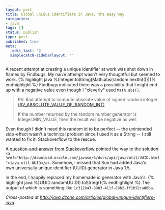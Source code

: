 ```yaml
---
layout: post
title: Global unique identifiers in Java, the easy way
categories:
- java
tags: []
status: publish
type: post
published: true
meta:
  _edit_last: '2'
  simplecatch-sidebarlayout: ''
---
```

A recent attempt at creating a unique identifier at work was shot down in flames by Findbugs. My naïve attempt wasn't very thoughtful but seemed to work.
{% highlight java %}Integer.toString(Math.abs(random.nextInt())){% endhighlight %}
Findbugs indicated there was a possibility that I might end up with a negative value even though I "cleverly" used `Math.abs()`.
<blockquote>RV: Bad attempt to compute absolute value of signed random integer <a href="http://findbugs.sourceforge.net/bugDescriptions.html#RV_ABSOLUTE_VALUE_OF_RANDOM_INT">(RV_ABSOLUTE_VALUE_OF_RANDOM_INT)</a>

If the number returned by the random number generator is Integer.MIN_VALUE, then the result will be negative as well</blockquote>
Even though I didn't need this random id to be perfect -- the unintended side-effect wasn't a technical problem since I used it as a String -- I still wanted to fix it. Stackoverflow to the rescue.

A <a href="http://stackoverflow.com/questions/7567350/findbugs-rv-absolute-value-of-random-int-warning">question-and-answer from Stackoverflow</a> pointed the way to the solution: `<a href="http://download.oracle.com/javase/6/docs/api/java/util/UUID.html">java.util.UUID</a>`. Somehow, I missed that Sun had added Java's own universally unique identifier (UUID) generator in Java 1.5.

In the end, I happily replaced my homemade id generator with Java's.
{% highlight java %}UUID.randomUUID().toString(){% endhighlight %}
The output of which is something like `1c312843-8903-411f-88b2-ff1b92ca80ba`.

<em>Cross-posted at <a href="http://java.dzone.com/articles/global-unique-identifiers-java">http://java.dzone.com/articles/global-unique-identifiers-java</a>.</em>
